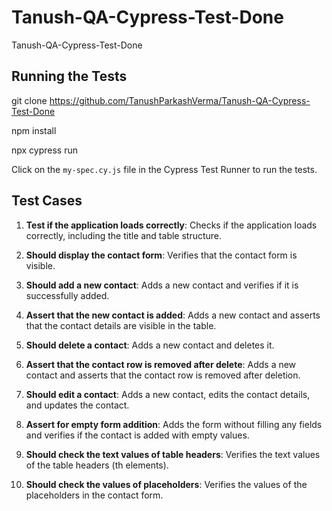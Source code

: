 # Tanush-QA-Cypress-Test-Done 
 Tanush-QA-Cypress-Test-Done 
## Running the Tests

git clone <https://github.com/TanushParkashVerma/Tanush-QA-Cypress-Test-Done>

npm install

npx cypress run


Click on the `my-spec.cy.js` file in the Cypress Test Runner to run the tests.

## Test Cases

1. **Test if the application loads correctly**: Checks if the application loads correctly, including the title and table structure.

2. **Should display the contact form**: Verifies that the contact form is visible.

3. **Should add a new contact**: Adds a new contact and verifies if it is successfully added.

4. **Assert that the new contact is added**: Adds a new contact and asserts that the contact details are visible in the table.

5. **Should delete a contact**: Adds a new contact and deletes it.

6. **Assert that the contact row is removed after delete**: Adds a new contact and asserts that the contact row is removed after deletion.

7. **Should edit a contact**: Adds a new contact, edits the contact details, and updates the contact.

8. **Assert for empty form addition**: Adds the form without filling any fields and verifies if the contact is added with empty values.

9. **Should check the text values of table headers**: Verifies the text values of the table headers (th elements).

10. **Should check the values of placeholders**: Verifies the values of the placeholders in the contact form.


